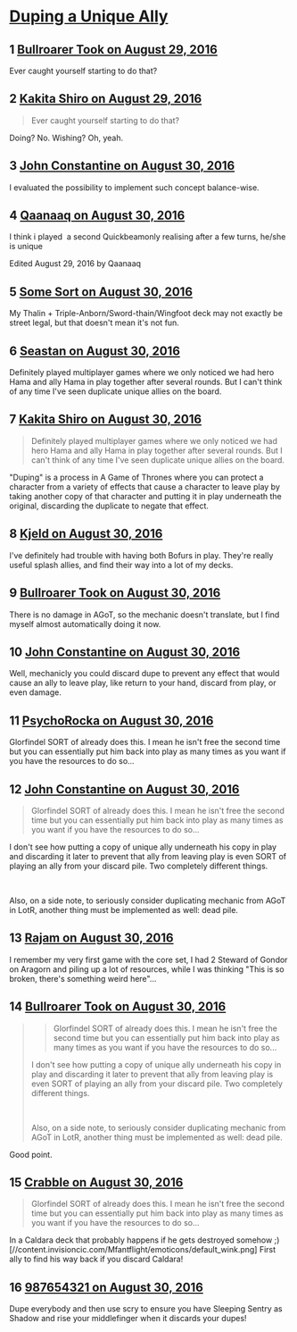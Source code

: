 # [Duping a Unique Ally](https://community.fantasyflightgames.com/topic/228867-duping-a-unique-ally/)

## 1 [Bullroarer Took on August 29, 2016](https://community.fantasyflightgames.com/topic/228867-duping-a-unique-ally/?do=findComment&comment=2390656)

Ever caught yourself starting to do that?

## 2 [Kakita Shiro on August 29, 2016](https://community.fantasyflightgames.com/topic/228867-duping-a-unique-ally/?do=findComment&comment=2390719)

> Ever caught yourself starting to do that?

Doing? No. Wishing? Oh, yeah.

## 3 [John Constantine on August 30, 2016](https://community.fantasyflightgames.com/topic/228867-duping-a-unique-ally/?do=findComment&comment=2390758)

I evaluated the possibility to implement such concept balance-wise.

## 4 [Qaanaaq on August 30, 2016](https://community.fantasyflightgames.com/topic/228867-duping-a-unique-ally/?do=findComment&comment=2390776)

I think i played  a second Quickbeamonly realising after a few turns, he/she is unique

Edited August 29, 2016 by Qaanaaq

## 5 [Some Sort on August 30, 2016](https://community.fantasyflightgames.com/topic/228867-duping-a-unique-ally/?do=findComment&comment=2391002)

My Thalin + Triple-Anborn/Sword-thain/Wingfoot deck may not exactly be street legal, but that doesn't mean it's not fun.

## 6 [Seastan on August 30, 2016](https://community.fantasyflightgames.com/topic/228867-duping-a-unique-ally/?do=findComment&comment=2391044)

Definitely played multiplayer games where we only noticed we had hero Hama and ally Hama in play together after several rounds. But I can't think of any time I've seen duplicate unique allies on the board.

## 7 [Kakita Shiro on August 30, 2016](https://community.fantasyflightgames.com/topic/228867-duping-a-unique-ally/?do=findComment&comment=2391075)

> Definitely played multiplayer games where we only noticed we had hero Hama and ally Hama in play together after several rounds. But I can't think of any time I've seen duplicate unique allies on the board.

"Duping" is a process in A Game of Thrones where you can protect a character from a variety of effects that cause a character to leave play by taking another copy of that character and putting it in play underneath the original, discarding the duplicate to negate that effect.

## 8 [Kjeld on August 30, 2016](https://community.fantasyflightgames.com/topic/228867-duping-a-unique-ally/?do=findComment&comment=2391122)

I've definitely had trouble with having both Bofurs in play. They're really useful splash allies, and find their way into a lot of my decks.

## 9 [Bullroarer Took on August 30, 2016](https://community.fantasyflightgames.com/topic/228867-duping-a-unique-ally/?do=findComment&comment=2391123)

There is no damage in AGoT, so the mechanic doesn't translate, but I find myself almost automatically doing it now.

## 10 [John Constantine on August 30, 2016](https://community.fantasyflightgames.com/topic/228867-duping-a-unique-ally/?do=findComment&comment=2391219)

Well, mechanicly you could discard dupe to prevent any effect that would cause an ally to leave play, like return to your hand, discard from play, or even damage.

## 11 [PsychoRocka on August 30, 2016](https://community.fantasyflightgames.com/topic/228867-duping-a-unique-ally/?do=findComment&comment=2391310)

Glorfindel SORT of already does this. I mean he isn't free the second time but you can essentially put him back into play as many times as you want if you have the resources to do so...

## 12 [John Constantine on August 30, 2016](https://community.fantasyflightgames.com/topic/228867-duping-a-unique-ally/?do=findComment&comment=2391323)

> Glorfindel SORT of already does this. I mean he isn't free the second time but you can essentially put him back into play as many times as you want if you have the resources to do so...

I don't see how putting a copy of unique ally underneath his copy in play and discarding it later to prevent that ally from leaving play is even SORT of playing an ally from your discard pile. Two completely different things.

 

Also, on a side note, to seriously consider duplicating mechanic from AGoT in LotR, another thing must be implemented as well: dead pile.

## 13 [Rajam on August 30, 2016](https://community.fantasyflightgames.com/topic/228867-duping-a-unique-ally/?do=findComment&comment=2391717)

I remember my very first game with the core set, I had 2 Steward of Gondor on Aragorn and piling up a lot of resources, while I was thinking "This is so broken, there's something weird here"...

## 14 [Bullroarer Took on August 30, 2016](https://community.fantasyflightgames.com/topic/228867-duping-a-unique-ally/?do=findComment&comment=2391724)

> > Glorfindel SORT of already does this. I mean he isn't free the second time but you can essentially put him back into play as many times as you want if you have the resources to do so...
> 
> I don't see how putting a copy of unique ally underneath his copy in play and discarding it later to prevent that ally from leaving play is even SORT of playing an ally from your discard pile. Two completely different things.
> 
>  
> 
> Also, on a side note, to seriously consider duplicating mechanic from AGoT in LotR, another thing must be implemented as well: dead pile.

Good point.

## 15 [Crabble on August 30, 2016](https://community.fantasyflightgames.com/topic/228867-duping-a-unique-ally/?do=findComment&comment=2391732)

> Glorfindel SORT of already does this. I mean he isn't free the second time but you can essentially put him back into play as many times as you want if you have the resources to do so...

In a Caldara deck that probably happens if he gets destroyed somehow ;) [//content.invisioncic.com/Mfantflight/emoticons/default_wink.png] First ally to find his way back if you discard Caldara!

## 16 [987654321 on August 30, 2016](https://community.fantasyflightgames.com/topic/228867-duping-a-unique-ally/?do=findComment&comment=2392156)

Dupe everybody and then use scry to ensure you have Sleeping Sentry as Shadow and rise your middlefinger when it discards your dupes!

